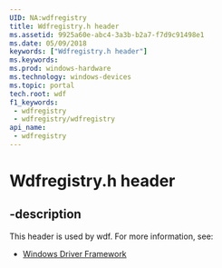 ```yaml
---
UID: NA:wdfregistry
title: Wdfregistry.h header
ms.assetid: 9925a60e-abc4-3a3b-b2a7-f7d9c91498e1
ms.date: 05/09/2018
keywords: ["Wdfregistry.h header"]
ms.keywords: 
ms.prod: windows-hardware
ms.technology: windows-devices
ms.topic: portal
tech.root: wdf
f1_keywords:
 - wdfregistry
 - wdfregistry/wdfregistry
api_name:
 - wdfregistry
---
```


# Wdfregistry.h header


## -description

This header is used by wdf. For more information, see:

- [Windows Driver Framework](../_wdf/index.md)

